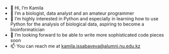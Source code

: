 - 👋 Hi, I’m Kamila
- 👀 I’m a biologist, data analyst and an amateur programmer
- 🌱 I’m highly interested in Python and especially in learning how to use Python for the analysis of biological data, aspiring to become a bioinformatician
- 💞️ I’m looking forward to be able to write more sophisticated code pieces soon
- 📫 You can reach me at kamila.issabayeva@alumni.nu.edu.kz

<!---
kissabay27/kissabay27 is a ✨ special ✨ repository because its `README.md` (this file) appears on your GitHub profile.
You can click the Preview link to take a look at your changes.
--->
